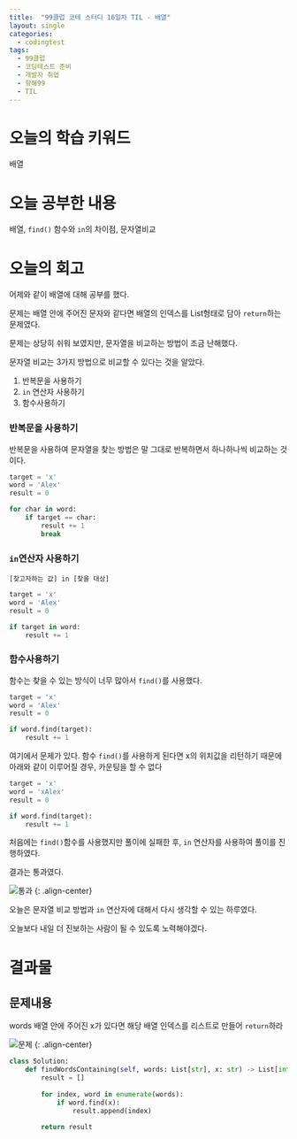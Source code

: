 ```yaml
---
title:  "99클럽 코테 스터디 16일차 TIL - 배열"
layout: single
categories:
  - codingtest
tags:
  - 99클럽
  - 코딩테스트 준비
  - 개발자 취업
  - 항해99
  - TIL
---
```


# 오늘의 학습 키워드 
배열

# 오늘 공부한 내용
배열, `find()` 함수와 `in`의 차이점, 문자열비교

# 오늘의 회고
어제와 같이 배열에 대해 공부를 했다.

문제는 배열 안에 주어진 문자와 같다면 배열의 인덱스를 List형태로 담아 `return`하는 문제였다.

문제는 상당히 쉬워 보였지만, 문자열을 비교하는 방법이 조금 난해했다.

문자열 비교는 3가지 방법으로 비교할 수 있다는 것을 알았다.

1. 반복문을 사용하기
2. `in` 연산자 사용하기
3. 함수사용하기

### 반복문을 사용하기
반복문을 사용하여 문자열을 찾는 방법은 말 그대로 반복하면서 하나하나씩 비교하는 것이다.

```python
target = 'x'
word = 'Alex'
result = 0

for char in word:
    if target == char:
        result += 1
        break
```

### `in`연산자 사용하기

`[찾고자하는 값] in [찾을 대상]`

```python
target = 'x'
word = 'Alex'
result = 0

if target in word:
    result += 1
```

### 함수사용하기
함수는 찾을 수 있는 방식이 너무 많아서 `find()`를 사용했다.


```python
target = 'x'
word = 'Alex'
result = 0

if word.find(target):
    result += 1
```

여기에서 문제가 있다. 함수 `find()`를 사용하게 된다면 x의 위치값을 리턴하기 때문에 아래와 같이 이루어질 경우, 카운팅을 할 수 없다


```python
target = 'x'
word = 'xAlex'
result = 0

if word.find(target):
    result += 1
```

처음에는 `find()`함수를 사용했지만 풀이에 실패한 후, `in` 연산자를 사용하여 풀이를 진행하였다.

결과는 통과였다.

![통과](https://github.com/kimhyunso/kimhyunso.github.io/assets/87798982/dd509646-047b-40e5-9a01-631bd2083ad0)
{: .align-center}

오늘은 문자열 비교 방법과 `in` 연산자에 대해서 다시 생각할 수 있는 하루였다.

오늘보다 내일 더 진보하는 사람이 될 수 있도록 노력해야겠다.

# 결과물
## 문제내용

words 배열 안에 주어진 x가 있다면 해당 배열 인덱스를 리스트로 만들어 `return`하라

![문제](https://github.com/kimhyunso/kimhyunso.github.io/assets/87798982/2e9b47b9-848d-4dea-b266-13c0858915af)
{: .align-center}

```python
class Solution:
    def findWordsContaining(self, words: List[str], x: str) -> List[int]:
        result = []
        
        for index, word in enumerate(words):
            if word.find(x):
                result.append(index)
        
        return result
```



